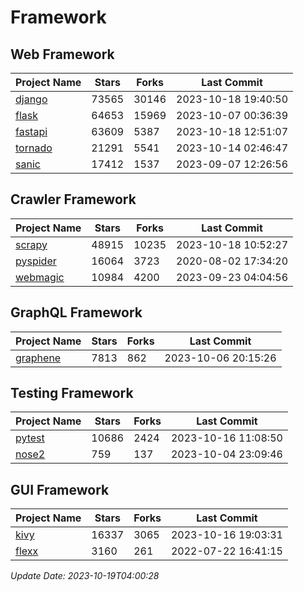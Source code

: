 # Framework

## Web Framework
| Project Name | Stars | Forks | Last Commit |
| ------------ | ----- | ----- | ----------- |
| [django](https://github.com/django/django) | 73565 | 30146 | 2023-10-18 19:40:50 |
| [flask](https://github.com/pallets/flask) | 64653 | 15969 | 2023-10-07 00:36:39 |
| [fastapi](https://github.com/tiangolo/fastapi) | 63609 | 5387 | 2023-10-18 12:51:07 |
| [tornado](https://github.com/tornadoweb/tornado) | 21291 | 5541 | 2023-10-14 02:46:47 |
| [sanic](https://github.com/sanic-org/sanic) | 17412 | 1537 | 2023-09-07 12:26:56 |

## Crawler Framework
| Project Name | Stars | Forks | Last Commit |
| ------------ | ----- | ----- | ----------- |
| [scrapy](https://github.com/scrapy/scrapy) | 48915 | 10235 | 2023-10-18 10:52:27 |
| [pyspider](https://github.com/binux/pyspider) | 16064 | 3723 | 2020-08-02 17:34:20 |
| [webmagic](https://github.com/code4craft/webmagic) | 10984 | 4200 | 2023-09-23 04:04:56 |

## GraphQL Framework
| Project Name | Stars | Forks | Last Commit |
| ------------ | ----- | ----- | ----------- |
| [graphene](https://github.com/graphql-python/graphene) | 7813 | 862 | 2023-10-06 20:15:26 |

## Testing Framework
| Project Name | Stars | Forks | Last Commit |
| ------------ | ----- | ----- | ----------- |
| [pytest](https://github.com/pytest-dev/pytest) | 10686 | 2424 | 2023-10-16 11:08:50 |
| [nose2](https://github.com/nose-devs/nose2) | 759 | 137 | 2023-10-04 23:09:46 |

## GUI Framework
| Project Name | Stars | Forks | Last Commit |
| ------------ | ----- | ----- | ----------- |
| [kivy](https://github.com/kivy/kivy) | 16337 | 3065 | 2023-10-16 19:03:31 |
| [flexx](https://github.com/flexxui/flexx) | 3160 | 261 | 2022-07-22 16:41:15 |

*Update Date: 2023-10-19T04:00:28*
